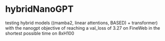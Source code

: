 # hybridNanoGPT
testing hybrid models ((mamba2, linear attentions, BASED) + transformer) with the nanogpt objective of reaching a val_loss of 3.27 on FineWeb in the shortest possible time on 8xH100
